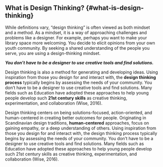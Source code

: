 ## What is Design Thinking? {#what-is-design-thinking}

While definitions vary, “design thinking” is often viewed as both mindset and a method. As a mindset, it is a way of approaching challenges and problems like a designer. For example, perhaps you want to make your library space more welcoming. You decide to elicit opinions from your own youth community. By seeking a shared understanding of the people you serve, you are using a design-thinking mindset.

**_You don’t have to be a designer to use creative tools and find solutions._**

Design thinking is also a method for generating and developing ideas. Using inspiration from those you design for and interact with, the **design thinking process** typically begins by assessing the needs of your community. You don’t have to be a designer to use creative tools and find solutions. Many fields such as Education have adopted these approaches to help young people develop such **21st century skills** as creative thinking, experimentation, and collaboration (Wise, 2016).

Design thinking centers on being solutions-focused, action-oriented, and human-centered in creating better outcomes for people. Originating in Scandinavian design traditions, **human-centered** approaches, focus on gaining empathy, or a deep understanding of others. Using inspiration from those you design for and interact with, the design thinking process typically begins by assessing the needs of your community. You don’t have to be a designer to use creative tools and find solutions. Many fields such as Education have adopted these approaches to help young people develop such 21st century skills as creative thinking, experimentation, and collaboration (Wise, 2016).